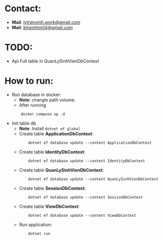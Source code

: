 # Contact:
- **Mail**: *lytranvinh.work@gmail.com*
- **Mail**: *khiemhm04@gmail.com*

# TODO:
- Api Full table in QuanLySinhVienDbContext

# How to run:
- Run database in docker:
    + **Note**: changle path volume.
    + After running
    ```
        docker compose up -d
    ```
- Init table db
    + **Note**: Install `dotnet ef global`
    + Create table **ApplicationDbContext**:
        ```
            dotnet ef database update --context ApplicationDbContext
        ```
    +  Create table **IdentityDbContext**:
        ```
            dotnet ef database update --context IdentityDbContext
        ```
    + Create table **QuanLySinhVienDbContext**:
        ```
            dotnet ef database update --context QuanLySinhVienDbContext
        ```
    + Create table **SessionDbContext**:
        ```
            dotnet ef database update --context SessionDbContext
        ```
    + Create table **ViewDbContext**:
        ```
            dotnet ef database update --context ViewDbContext
        ```
    + Run application:
        ```
            dotnet run
        ```
